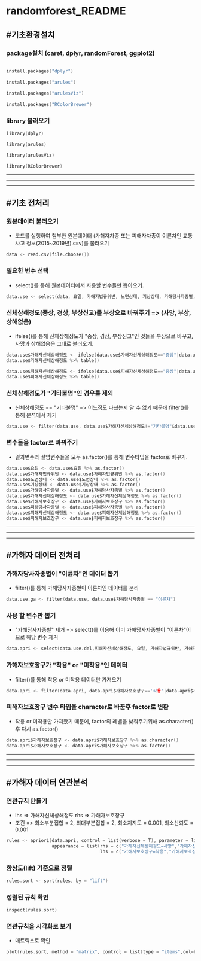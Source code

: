 # randomforest_README

## #기초환경설치
### package설치 (caret, dplyr, randomForest, ggplot2)

```c 

install.packages("dplyr")
    
install.packages("arules")
    
install.packages("arulesViz")
    
install.packages("RColorBrewer")
```

### library 불러오기

```c
library(dplyr)

library(arules)

library(arulesViz)

library(RColorBrewer)
```
---------------------------------------------
---------------------------------------------
---------------------------------------------

## #기초 전처리

### 원본데이터 불러오기
+ 코드를 실행하여 첨부한 원본데이터 (가해자차종 또는 피해자차종이 이륜차인 교통사고 정보(2015~2019년).csv)를 불러오기
```c
data <- read.csv(file.choose())
```


### 필요한 변수 선택
+ select()를 통해 원본데이터에서 사용할 변수들만 뽑아오기.
```c
data.use <- select(data, 요일, 가해자법규위반, 노면상태, 기상상태, 가해당사자종별, 가해자신체상해정도, 가해자보호장구, 피해당사자종별, 피해자신체상해정도, 피해자보호장구)
```

### 신체상해정도(중상, 경상, 부상신고)를 부상으로 바꿔주기 => (사망, 부상, 상해없음)
+ ifelse()를 통해 신체상해정도가 "중상, 경상, 부상신고"인 것들을 부상으로 바꾸고, 사망과 상해없음은 그대로 불러오기.
```c
data.use$가해자신체상해정도 <- ifelse(data.use$가해자신체상해정도=="중상"|data.use$가해자신체상해정도=="경상"|data.use$가해자신체상해정도=="부상신고", "부상", data.use$가해자신체상해정도)
data.use$가해자신체상해정도 %>% table()

data.use$피해자신체상해정도 <- ifelse(data.use$피해자신체상해정도=="중상"|data.use$피해자신체상해정도=="경상"|data.use$피해자신체상해정도=="부상신고", "부상", data.use$피해자신체상해정도)
data.use$피해자신체상해정도 %>% table()
```

### 신체상해정도가 "기타불명"인 경우를 제외
+ 신체상해정도 == "기타불명" =>  어느정도 다쳤는지 알 수 없기 때문에 filter()를 통해 분석에서 제거
```c
data.use <- filter(data.use, data.use$가해자신체상해정도!="기타불명"&data.use$피해자신체상해정도!="기타불명")
```
### 변수들을 factor로 바꿔주기
+	결과변수와 설명변수들을 모두 as.factor()를 통해 변수타입을 factor로 바꾸기.
```c
data.use$요일 <- data.use$요일 %>% as.factor()
data.use$가해자법규위반 <- data.use$가해자법규위반 %>% as.factor()
data.use$노면상태 <- data.use$노면상태 %>% as.factor()
data.use$기상상태 <- data.use$기상상태 %>% as.factor()
data.use$가해당사자종별 <- data.use$가해당사자종별 %>% as.factor()
data.use$가해자신체상해정도 <- data.use$가해자신체상해정도 %>% as.factor()
data.use$가해자보호장구 <- data.use$가해자보호장구 %>% as.factor()
data.use$피해당사자종별 <- data.use$피해당사자종별 %>% as.factor()
data.use$피해자신체상해정도 <- data.use$피해자신체상해정도 %>% as.factor()
data.use$피해자보호장구 <- data.use$피해자보호장구 %>% as.factor()
```

-----------------------------------------------
---------------------------------------------
---------------------------------------------

## #가해자 데이터 전처리

### 가해자당사자종별이 "이륜차"인 데이터 뽑기
+ filter()를 통해 가해당사자종별이 이륜차인 데이터를 분리
```c
data.use.ga <- filter(data.use, data.use$가해당사자종별 == "이륜차")
```

### 사용 할 변수만 뽑기
+ "가해당사자종별" 제거 => select()를 이용해 이미 가해당사자종별이 "이륜차"이므로 해당 변수 제거

```c
data.apri <- select(data.use.del,피해자신체상해정도, 요일, 가해자법규위반, 가해자보호장구, 기상상태, 노면상태, 피해당사자종별, 피해자보호장구, 가해자신체상해정도)
```

### 가해자보호장구가 "착용" or "미착용"인 데이터

+ filter()를 통해 착용 or 미착용 데이터만 가져오기

```c
data.apri <- filter(data.apri, data.apri$가해자보호장구=='착용'|data.apri$가해자보호장구=='미착용')
```

### 피해자보호장구 변수 타입을 character로 바꾼후 factor로 변환

+ 착용 or 미착용만 가져왔기 때문에, factor의 레벨을 낮춰주기위해 as.character()후 다시 as.factor()

```c
data.apri$가해자보호장구 <- data.apri$가해자보호장구 %>% as.character()
data.apri$가해자보호장구 <- data.apri$가해자보호장구 %>% as.factor()
```
--------------------------------
--------------------------------
--------------------------------

## #가해자 데이터 연관분석

### 연관규칙 만들기
+ lhs => 가해자신체상해정도     rhs => 가해자보호장구
+ 조건 => 최소부분집합 = 2, 최대부분집합 = 2, 최소지지도 = 0.001, 최소신뢰도 = 0.001
```c
rules <- apriori(data.apri, control = list(verbose = T), parameter = list(minlen = 2, maxlen = 2,supp = 0.001, conf = 0.001),
                 appearance = list(rhs = c("가해자신체상해정도=사망","가해자신체상해정도=부상","가해자신체상해정도=상해없음"),
                                   lhs = c("가해자보호장구=착용","가해자보호장구=미착용")))
```

### 향상도(lift) 기준으로 정렬

```c
rules.sort <- sort(rules, by = "lift")
```

### 정렬된 규칙 확인

```c
inspect(rules.sort)
```

### 연관규칙을 시각화로 보기
+ 매트릭스로 확인

```c
plot(rules.sort, method = "matrix", control = list(type = "items",col=brewer.pal(11,"Spectral")), engine = "htmlwidget")
```







